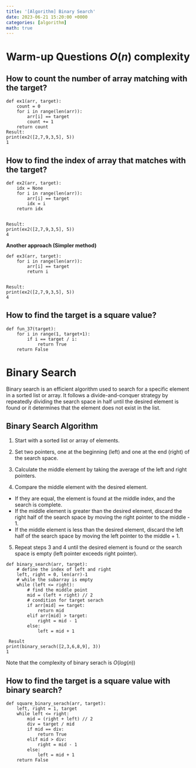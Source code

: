 ```yaml
---
title: '[Algorithm] Binary Search'
date: 2023-06-21 15:20:00 +0000
categories: [algorithm]
math: true
---
```


# Warm-up Questions $O(n)$ complexity
## How to count the number of array matching with the target?
```
def ex1(arr, target):
	count = 0
	for i in range(len(arr)):
		arr[i] == target
		count += 1
	return count 
Result:
print(ex2([2,7,9,3,5], 5))
1
```

## How to find the index of array that matches with the target? 
```
def ex2(arr, target):
	idx = None
	for i in range(len(arr)):
		arr[i] == target
		idx = i
	return idx


Result:
print(ex2([2,7,9,3,5], 5))
4
```

**Another approach (Simpler method)** 
```
def ex3(arr, target):
	for i in range(len(arr)):
		arr[i] == target
		return i


Result:
print(ex2([2,7,9,3,5], 5))
4
```

## How to find the target is a square value?
```
def fun_37(target):
    for i in range(1, target+1):
        if i == target / i:
            return True
    return False
```


# Binary Search

Binary search is an efficient algorithm used to search for a specific element in a sorted list or array. It follows a divide-and-conquer strategy by repeatedly dividing the search space in half until the desired element is found or it determines that the element does not exist in the list.

## Binary Search Algorithm 
1. Start with a sorted list or array of elements.

2. Set two pointers, one at the beginning (left) and one at the end (right) of the search space.

3. Calculate the middle element by taking the average of the left and right pointers.

4. Compare the middle element with the desired element.
- If they are equal, the element is found at the middle index, and the search is complete.
- If the middle element is greater than the desired element, discard the right half of the search space by moving the right pointer to the middle - 1.
- If the middle element is less than the desired element, discard the left half of the search space by moving the left pointer to the middle + 1.

5. Repeat steps 3 and 4 until the desired element is found or the search space is empty (left pointer exceeds right pointer).


```
def binary_search(arr, target):
	# define the index of left and right 
    left, right = 0, len(arr)-1
    # while the subarray is empty 
    while (left <= right): 
    	# find the middle point 
        mid = (left + right) // 2
        # condition for target serach
        if arr[mid] == target:
            return mid
        elif arr[mid] > target:
            right = mid - 1
        else:
            left = mid + 1

 Result
print(binary_serach([2,3,6,8,9], 3))
1
```
Note that the complexity of binary serach is $O(log(n))$

## How to find the target is a square value with binary search?
```
def square_binary_serach(arr, target):
    left, right = 1, target
    while left <= right:
        mid = (right + left) // 2
        div = target / mid
        if mid == div:
            return True
        elif mid > div:
            right = mid - 1
        else: 
            left = mid + 1
    return False
```
